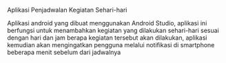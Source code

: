 Aplikasi Penjadwalan Kegiatan Sehari-hari

Aplikasi android yang dibuat menggunakan Android Studio, aplikasi ini berfungsi untuk menambahkan kegiatan yang dilakukan sehari-hari sesuai dengan hari dan jam berapa kegiatan tersebut akan dilakukan, aplikasi kemudian akan mengingatkan pengguna melalui notifikasi di smartphone beberapa menit sebelum dari jadwalnya
